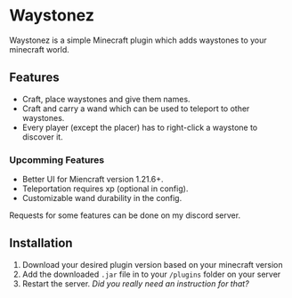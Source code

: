 # Waystonez

Waystonez is a simple Minecraft plugin which adds waystones to your minecraft world.

## Features

- Craft, place waystones and give them names.
- Craft and carry a wand which can be used to teleport to other waystones.
- Every player (except the placer) has to right-click a waystone to discover it.

### Upcomming Features

- Better UI for Miencraft version 1.21.6+.
- Teleportation requires xp (optional in config).
- Customizable wand durability in the config.

Requests for some features can be done on my discord server.

## Installation

1. Download your desired plugin version based on your minecraft version
2. Add the downloaded `.jar` file in to your `/plugins` folder on your server
3. Restart the server. *Did you really need an instruction for that?*
